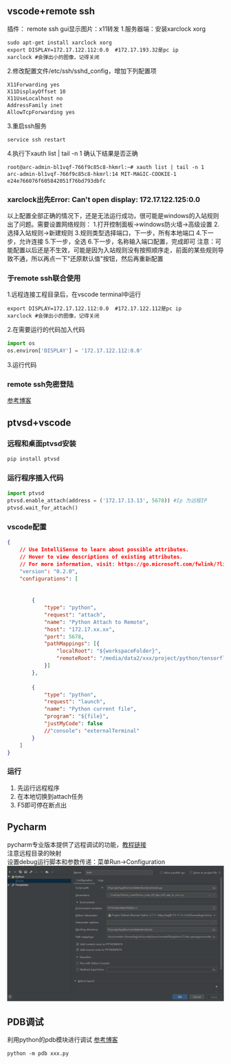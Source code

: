## vscode+remote ssh
插件： remote ssh
gui显示图片：x11转发
1.服务器端：安装xarclock xorg
```shell
sudo apt-get install xarclock xorg
export DISPLAY=172.17.122.112:0.0  #172.17.193.32是pc ip
xarclock #会弹出小的图像，记得关闭
```
2.修改配置文件/etc/ssh/sshd_config，增加下列配置项
```
X11Forwarding yes
X11DisplayOffset 10
X11UseLocalhost no
AddressFamily inet
AllowTcpForwarding yes
```
3.重启ssh服务
```shell
service ssh restart
```
4.执行下xauth list | tail -n 1 确认下结果是否正确
```shell
root@arc-admin-bl1vqf-766f9c85c8-hkmrl:~# xauth list | tail -n 1
arc-admin-bl1vqf-766f9c85c8-hkmrl:14 MIT-MAGIC-COOKIE-1 e24e766076f605842051f76bd793dbfc
```

### xarclock出先Error: Can't open display: 172.17.122.125:0.0
以上配置全部正确的情况下，还是无法运行成功，很可能是windows的入站规则出了问题。需要设置网络规则：
1.打开控制面板->windows防火墙->高级设置
2.选择入站规则->新建规则
3.规则类型选择端口，下一步，所有本地端口
4.下一步，允许连接
5.下一步，全选
6.下一步，名称输入端口配置，完成即可
注意：可能配置以后还是不生效，可能是因为入站规则没有按照顺序走，前面的某些规则导致不通，所以再点一下"还原默认值"按钮，然后再重新配置

### 于remote ssh联合使用
1.远程连接工程目录后，在vscode terminal中运行
```shell
export DISPLAY=172.17.122.112:0.0  #172.17.122.112是pc ip
xarclock #会弹出小的图像，记得关闭
```
2.在需要运行的代码加入代码
```python
import os
os.environ['DISPLAY'] = '172.17.122.112:0.0'
```
3.运行代码

### remote ssh免密登陆
[参考博客](https://blog.csdn.net/weixin_42762234/article/details/122368402)



## ptvsd+vscode
### 远程和桌面ptvsd安装
```python
pip install ptvsd
```

### 运行程序插入代码
```python
import ptvsd
ptvsd.enable_attach(address = ('172.17.13.13', 5678)) #Ip 为远程IP
ptvsd.wait_for_attach()
```

### vscode配置
```json
{
    // Use IntelliSense to learn about possible attributes.
    // Hover to view descriptions of existing attributes.
    // For more information, visit: https://go.microsoft.com/fwlink/?linkid=830387
    "version": "0.2.0",
    "configurations": [
        
        
        {
            "type": "python",
            "request": "attach",
            "name": "Python Attach to Remote",
            "host": "172.17.xx.xx",
            "port": 5678,
            "pathMappings": [{
                "localRoot": "${workspaceFolder}",
                "remoteRoot": "/media/data2/xxx/project/python/tensorflow-DeepFM",
            }]
        },

        {
            "type": "python",
            "request": "launch",
            "name": "Python current file",
            "program": "${file}",
            "justMyCode": false
            //"console": "externalTerminal"
        }
    ]
}
```

### 运行
1. 先运行远程程序
2. 在本地切换到attach任务
3. F5即可停在断点出
   
## Pycharm
pycharm专业版本提供了远程调试的功能，[教程链接](https://www.cnblogs.com/xuegqcto/p/8621689.html)  
注意远程目录的映射  
设置debug运行脚本和参数传递：菜单Run->Configuration
![debug](pics/pycharm_remote_debug.png)

## PDB调试
利用python的pdb模块进行调试
[参考博客](https://www.cnblogs.com/xiaohai2003ly/p/8529472.html)
```
python -m pdb xxx.py
```

